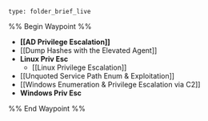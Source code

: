 
```ccard
type: folder_brief_live
```

%% Begin Waypoint %%
- **[[AD Privilege Escalation]]**
- [[Dump Hashes with the Elevated Agent]]
- **Linux Priv Esc**
	- [[Linux Privilege Escalation]]
- [[Unquoted Service Path Enum & Exploitation]]
- [[Windows Enumeration & Privilege Escalation via C2]]
- **Windows Priv Esc**

%% End Waypoint %%
